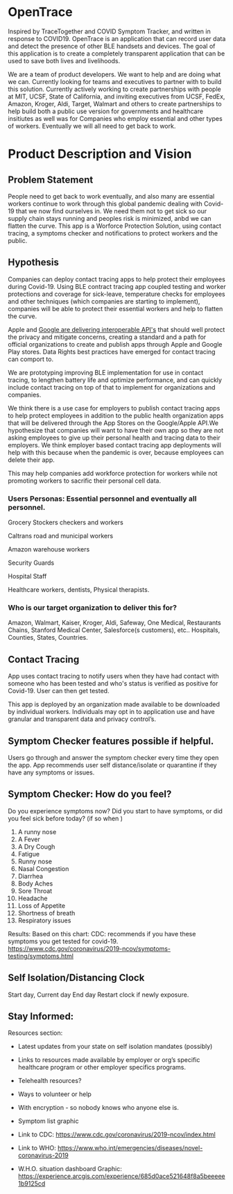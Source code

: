 # OpenTrace
Inspired by TraceTogether and COVID Symptom Tracker, and written in response to COVID19.  OpenTrace is an application that can record user data and detect the presence of other BLE handsets and devices.  The goal of this application is to create a completely transparent application that can be used to save both lives and livelihoods.


We are a team of product developers. We want to help and are doing what we can. 
Currently looking for teams and executives to partner with to build this solution. Currently actively working to create partnerships with people at MIT, UCSF, State of California, and inviting executives from UCSF, FedEx, Amazon, Kroger, Aldi, Target, Walmart and others to create partnerships to help build both a public use version for governments and healthcare insitiutes as well was for Companies who employ essential and other types of workers. Eventually we will all need to get back to work.

# Product Description and Vision
## Problem Statement
People need to get back to work eventually, and also many are essential workers continue to work through this global pandemic dealing with Covid-19 that we now find ourselves in. We need them not to get sick so our supply chain stays running and peoples risk is minimized, anbd we can flatten the curve. This app is a Worforce Protection Solution, using contact tracing, a symptoms checker and notifications to protect workers and the public.

## Hypothesis
Companies can deploy contact tracing apps to help protect their employees during Covid-19. Using BLE contract tracing app coupled testing and worker protections and coverage for sick-leave, temperature checks for employees and other techniques (which companies are starting to implement), companies will be able to protect their essential workers and help to flatten the curve.

Apple and [Google are delivering interoperable API's](https://blog.google/inside-google/company-announcements/apple-and-google-partner-covid-19-contact-tracing-technology) that should well protect the privacy and mitigate concerns, creating a standard and a path for official organizations to create and publish apps through Apple and Google Play stores. Data Rights best practices have emerged for contact tracing can comport to.

We are prototyping improving BLE implementation for use in contact tracing, to lengthen battery life and optimize performance, and can quickly include contact tracing on top of that to implement for organizations and companies.

We think there is a use case for employers to publish contact tracing apps to help protect employees in addition to the public health organization apps that will be delivered through the App Stores on the Google/Apple API.We hypothesize that companies will want to have their own app so they are not asking employees to give up their personal health and tracing data to their employers. We think employer based contact tracing app deployments will help with this because when the pandemic is over, because employees can delete their app.

This may help companies add workforce protection for workers while not promoting workers to sacrific their personal cell data.


### Users Personas: Essential personnel and eventually all personnel.
Grocery Stockers checkers and workers

Caltrans road and municipal workers

Amazon warehouse workers

Security Guards

Hospital Staff

Healthcare workers, dentists, Physical therapists.


### Who is our target organization to deliver this for?
Amazon, Walmart, Kaiser, Kroger, Aldi, Safeway, One Medical, Restaurants Chains, Stanford Medical Center, Salesforce(s customers), etc.. Hospitals, Counties, States, Countries.


## Contact Tracing
App uses contact tracing to notify users when they have had contact with someone who has been tested and who's status is verified as positive for Covid-19. User can then get tested.

This app is deployed by an organization made available to be downloaded by individual workers. Individuals may opt in to application use and have granular and transparent data and privacy control’s.

## Symptom Checker features possible if helpful.
Users go through and answer the symptom checker every time they open the app.
App recommends user self distance/isolate or quarantine if they have any symptoms or issues.

## Symptom Checker: How do you feel?
Do you experience symptoms now? Did you start to have symptoms, or did you feel sick before today? (if so when <date picker>)

1. A runny nose
2. A Fever
3. A Dry Cough
4. Fatigue
5. Runny nose 
6. Nasal Congestion
7. Diarrhea
8. Body Aches
9. Sore Throat
10. Headache
11. Loss of Appetite
12. Shortness of breath
13. Respiratory issues

Results: Based on this chart:
CDC: recommends if you have these symptoms you get tested for covid-19.
https://www.cdc.gov/coronavirus/2019-ncov/symptoms-testing/symptoms.html 


## Self Isolation/Distancing  Clock
Start day,
Current day
End day
Restart clock if newly exposure.


## Stay Informed:
Resources section:

* Latest updates from your state on self isolation mandates (possibly)

* Links to resources made available by employer or org’s specific healthcare program or other employer specifics programs.

* Telehealth resources?

* Ways to volunteer or help

* With encryption - so nobody knows who anyone else is.

* Symptom list graphic

* Link to CDC: https://www.cdc.gov/coronavirus/2019-ncov/index.html 

* Link to WHO: https://www.who.int/emergencies/diseases/novel-coronavirus-2019 

* W.H.O. situation dashboard Graphic: https://experience.arcgis.com/experience/685d0ace521648f8a5beeeee1b9125cd
